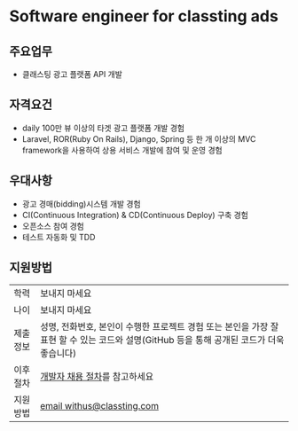 # Software engineer for classting ads

## 주요업무

* 클래스팅 광고 플랫폼 API 개발

## 자격요건

* daily 100만 뷰 이상의 타겟 광고 플랫폼 개발 경험
* Laravel, ROR(Ruby On Rails), Django, Spring 등 한 개 이상의 MVC framework을 사용하여 상용 서비스 개발에 참여 및 운영 경험

## 우대사항

* 광고 경매(bidding)시스템 개발 경험
* CI(Continuous Integration) & CD(Continuous Deploy) 구축 경험
* 오픈소스 참여 경험
* 테스트 자동화 및 TDD

## 지원방법

|     |            |
|-----|------------|
| 학력 | 보내지 마세요 |
| 나이 | 보내지 마세요 |
| 제출 정보 | 성명, 전화번호, 본인이 수행한 프로젝트 경험 또는 본인을 가장 잘 표현 할 수 있는 코드와 설명(GitHub 등을 통해 공개된 코드가 더욱 좋습니다) |
| 이후 절차	| [개발자 채용 절차](/README.md#recruit-process)를 참고하세요 |
| 지원방법 | [email withus@classting.com](mailto:withus@classting.com) |
